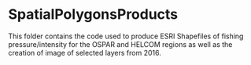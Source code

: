 # SpatialPolygonsProducts

This folder contains the code used to produce ESRI Shapefiles of fishing pressure/intensity for the OSPAR and HELCOM regions as well as the creation of image of selected layers from 2016.
